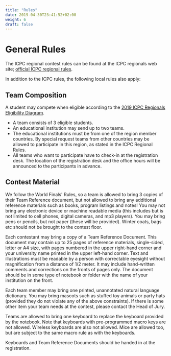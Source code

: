 ```yaml
---
title: "Rules"
date: 2019-04-30T23:41:52+02:00
weight: 6
draft: false
---
```

# General Rules
The ICPC regional contest rules can be found at the ICPC regionals web site; [official ICPC regional rules](https://icpc.baylor.edu/regionals/rules).

In addition to the ICPC rules, the following local rules also apply:

## Team Composition
A student may compete when eligible according to the [2019 ICPC Regionals Eligibility Diagram](http://icpc.baylor.edu/download/regionals/rules/EligibilityDecisionTree-2019.pdf).

- A team consists of 3 eligible students.
- An educational institution may send up to two teams.
- The educational institutions must be from one of the region member countries. By special request teams from other countries may be allowed to participate in this region, as stated in the ICPC Regional Rules.
- All teams who want to participate have to check-in at the registration desk. The location of the registration desk and the office hours will be announced to the participants in advance.

## Contest Material
We follow the World Finals' Rules, so a team is allowed to bring 3 copies of their Team Reference document, but not allowed to bring any additional reference materials such as books, program listings and notes! You may not bring any electronic device or machine readable media (this includes but is not limited to cell phones, digital cameras, and mp3 players). You may bring pens or pencils, but not paper (these will be provided). Winter coats, bags etc should not be brought to the contest floor.

Each contestant may bring a copy of a Team Reference Document. This document may contain up to 25 pages of reference materials, single-sided, letter or A4 size, with pages numbered in the upper right-hand corner and your university name printed in the upper left-hand corner. Text and illustrations must be readable by a person with correctable eyesight without magnification from a distance of 1/2 meter. It may include hand-written comments and corrections on the fronts of pages only. The document should be in some type of notebook or folder with the name of your institution on the front.

Each team member may bring one printed, unannotated natural language dictionary. You may bring mascots such as stuffed toy animals or party hats (provided they do not violate any of the above constraints). If there is some other item your team needs at the contest, please contact the Head of Jury.

Teams are allowed to bring one keyboard to replace the keyboard provided by the notebook. Note that keyboards with pre-programmed macro keys are not allowed. Wireless keyboards are also not allowed. Mice are allowed too, but are subject to the same macro rule as with the keyboards.

Keyboards and Team Reference Documents should be handed in at the registration.

<!-- ## Programming Languages -->
<!-- Allowed programming languages are C, C++, Java 10, Python (Python 3 and PyPy, similar to Python 2.0) and Kotlin 1.3. -->